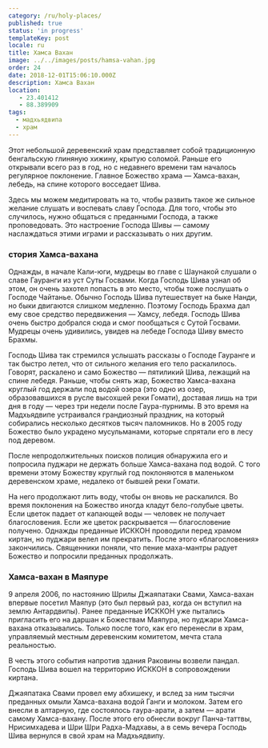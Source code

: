 ```yaml
---
category: /ru/holy-places/
published: true
status: 'in progress'
templateKey: post
locale: ru
title: Хамса Вахан
image: ../../images/posts/hamsa-vahan.jpg
order: 24
date: 2018-12-01T15:06:10.000Z
description: Хамса Вахан
location:
   - 23.401412
   - 88.389909
tags:
  - мадхьядвипа
  - храм
---
```


Этот небольшой деревенский храм представляет собой традиционную бенгальскую глиняную хижину, крытую соломой. Раньше его открывали всего раз в год, но с недавнего времени там началось регулярное поклонение. Главное Божество храма — Хамса-вахан, лебедь, на спине которого восседает Шива.

Здесь мы можем медитировать на то, чтобы развить такое же сильное желание слушать и воспевать славу Господа. Для того, чтобы это случилось, нужно общаться с преданными Господа, а также проповедовать. Это настроение Господа Шивы — самому наслаждаться этими играми и рассказывать о них другим.

### стория Хамса-вахана
Однажды, в начале Кали-юги, мудрецы во главе с Шаунакой слушали о славе Гауранги из уст Суты Госвами. Когда Господь Шива узнал об этом, он очень захотел попасть в это место, чтобы тоже послушать о Господе Чайтанье. Обычно Господь Шива путешествует на быке Нанди, но быки двигаются слишком медленно. Поэтому Господь Брахма дал ему свое средство передвижения — Хамсу, лебедя. Господь Шива очень быстро добрался сюда и смог пообщаться с Сутой Госвами. Мудрецы очень удивились, увидев на лебеде Господа Шиву вместо Брахмы.

Господь Шива так стремился услышать рассказы о Господе Гауранге и так быстро летел, что от сильного желания его тело раскалилось. Говорят, раскалено и само Божество — пятиликий Шива, лежащий на спине лебедя. Раньше, чтобы снять жар, Божество Хамса-вахана круглый год держали под водой озера (это одно из озер, образовавшихся в русле высохшей реки Гомати), доставая лишь на три дня в году — через три недели после Гаура-пурнимы. В это время на Мадхьядвипе устраивался грандиозный праздник, на который собирались несколько десятков тысяч паломников. Но в 2005 году Божество было украдено мусульманами, которые спрятали его в лесу под деревом.

После непродолжительных поисков полиция обнаружила его и попросила пуджари не держать больше Хамса-вахана под водой. С того времени этому Божеству круглый год поклоняются в маленьком деревенском храме, недалеко от бывшей реки Гомати.

На него продолжают лить воду, чтобы он вновь не раскалился. Во время поклонения на Божество иногда кладут бело-голубые цветы. Если цветок падает от капающей воды — человек не получает благословения. Если же цветок раскрывается — благословение получено. Однажды преданные ИСККОН проводили перед храмом киртан, но пуджари велел им прекратить. После этого «благословения» закончились. Священники поняли, что пение маха-мантры радует Божество и попросили преданных продолжать.

### Хамса-вахан в Маяпуре

9 апреля 2006, по настоянию Шрилы Джаяпатаки Свами, Хамса-вахан впервые посетил Маяпур (это был первый раз, когда он вступил на землю Антардвипы). Ранее преданные ИСККОН уже пытались пригласить его на даршан к Божествам Маяпура, но пуджари Хамса-вахана отказывались. Только после того, как его перенесли в храм, управляемый местным деревенским комитетом, мечта стала реальностью.

В честь этого события напротив здания Раковины возвели пандал. Господь Шива вошел на территорию ИСККОН в сопровождении киртана.

Джаяпатака Свами провел ему абхишеку, и вслед за ним тысячи преданных омыли Хамса-вахана водой Ганги и молоком. Затем его внесли в алтарную, где состоялось гаура-арати, а затем — арати самому Хамса-вахану. После этого его обнесли вокруг Панча-таттвы, Нрисимхадева и Шри Шри Радха-Мадхавы, а в семь вечера Господь Шива вернулся в свой храм на Мадхьядвипу.

<tbd locale="ru" url="mailto:haribol@mayapur.live"></tbd>
